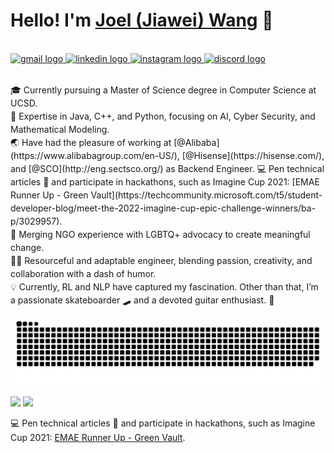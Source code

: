 <h1 align="left">Hello! I'm <a href="https://www.joellab.com">Joel (Jiawei) Wang</a> 👋</h1>
<br>
<div align="left">
  <a href="mailto:joel.bradley.w@gmail.com" target="_blank">
    <img src="https://img.shields.io/static/v1?message=Gmail&logo=gmail&label=&color=D14836&logoColor=white&style=for-the-badge" height="35" alt="gmail logo" />
  </a>
  <a href="https://www.linkedin.com/in/jwjoel/" target="_blank">
    <img src="https://img.shields.io/static/v1?message=LinkedIn&logo=linkedin&label=&color=0077B5&logoColor=white&style=for-the-badge" height="35" alt="linkedin logo" />
  </a>
  <a href="https://www.instagram.com/jwjoel.0201/" target="_blank">
    <img src="https://img.shields.io/static/v1?message=Instagram&logo=instagram&label=&color=E4405F&logoColor=white&style=for-the-badge" height="35" alt="instagram logo" />
  </a>
  <a href="https://www.discord.com/users/Joel0528" target="_blank">
    <img src="https://img.shields.io/static/v1?message=Discord&logo=discord&label=&color=7289DA&logoColor=white&style=for-the-badge" height="35" alt="discord logo" />
  </a>
</div>
<br>
<p style="line-height:1.5em;" align="left">🎓 Currently pursuing a Master of Science degree in Computer Science at UCSD.
  <br>🔧 Expertise in Java, C++, and Python, focusing on AI, Cyber Security, and Mathematical Modeling.
  <br>🌏 Have had the pleasure of working at [@Alibaba](https://www.alibabagroup.com/en-US/), [@Hisense](https://hisense.com/), and [@SCO](http://eng.sectsco.org/) as Backend Engineer.
  💻 Pen technical articles &#x1F4DD; and participate in hackathons, such as Imagine Cup 2021: [EMAE Runner Up - Green Vault](https://techcommunity.microsoft.com/t5/student-developer-blog/meet-the-2022-imagine-cup-epic-challenge-winners/ba-p/3029957).
  <br>💼 Merging NGO experience with LGBTQ+ advocacy to create meaningful change.
  <br>👨‍💻 Resourceful and adaptable engineer, blending passion, creativity, and collaboration with a dash of humor.
  <br>💡 Currently, RL and NLP have captured my fascination. Other than that, I’m a passionate skateboarder 🛹 and a devoted guitar enthusiast. 🎸
</p>

<div align="left">
  <img src="./assets/github-contribution-grid-snake.svg" alt="Snake animation" />
</div>
<br>

<div align="left">
  <a href="https://github.com/" alt="https://github.com/"><img src="https://img.shields.io/static/v1?style=for-the-badge&label=CREATED%20BY&message=JOEL&color=000000"></a>
  <a href="https://github.com/" alt="https://github.com/"><img src="https://komarev.com/ghpvc/?username=your-github-username&style=for-the-badge&color=000000"></a>
</div>

  💻 Pen technical articles &#x1F4DD; and participate in hackathons, such as Imagine Cup 2021: [EMAE Runner Up - Green Vault](https://techcommunity.microsoft.com/t5/student-developer-blog/meet-the-2022-imagine-cup-epic-challenge-winners/ba-p/3029957).
